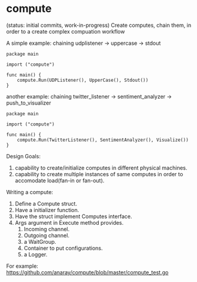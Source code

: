 compute
=======
(status: initial commits, work-in-progress)
Create computes, chain them, in order to a create complex compuation workflow

A simple example: chaining udplistener -> uppercase -> stdout 
```
package main

import ("compute")

func main() {
	compute.Run(UDPListener(), UpperCase(), Stdout())
}
```

another example: chaining twitter_listener -> sentiment_analyzer -> push_to_visualizer 
```
package main

import ("compute")

func main() {
	compute.Run(TwitterListener(), SentimentAnalyzer(), Visualize())
}
```

Design Goals:

1. capability to create/initialize computes in different physical machines.
2. capability to create multiple instances of same computes in order to accomodate load(fan-in or fan-out).

Writing a compute:

1. Define a Compute struct.
2. Have a initializer function.
3. Have the struct implement Computes interface.
4. Args argument in Execute method provides.
	1. Incoming channel.
	2. Outgoing channel.
	2. a WaitGroup.
	3. Container to put configurations.
	4. a Logger.

For example: https://github.com/anaray/compute/blob/master/compute_test.go
